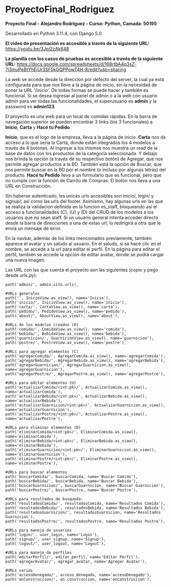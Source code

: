 # ProyectoFinal_Rodriguez

**Proyecto Final - Alejandro Rodriguez - Curso: Python, Camada: 50195**

Desarrollado en Python 3.11.4, con Django 5.0

**El video de presentación es accesible a través de la siguiente URL:** https://youtu.be/3JpI2zAk648

**La planilla con los casos de pruebas es accesible a través de la siguiente URL:** https://docs.google.com/spreadsheets/d/168rtbA4q3sZ-7i3muPeBtYhEjUr3SF5kGQPPowT4H-8/edit?usp=sharing
 
La web se accede desde la direccion por defecto del server, la cual ya está configurada para que nos lleve a la página de inicio, sin la necesidad de poner la URL '/inicio'. De todas formas se puede hacer y también es funcional. Si se desea ingresar al panel de admin o a la web con usuario admin para ver todas las funcionalidades, el superusuario es **admin** y la password es **admin123**.

El proyecto es una web para un local de comidas rápidas. En la barra de navegación superior se pueden encontrar 3 links (los 3 funcionales) a **Inicio**, **Carta** y **Hacé tu Pedido**.

**Inicio**, que es el logo de la empresa, lleva a la página de inicio.
**Carta** nos da acceso a lo que sería la Carta, donde están integrados los 4 modelos a través de 4 botones. Al ingresar a los mismos nos muestra un read de la base de datos con los productos de la categoría seleccionada. Y debajo nos brinda la opción (a través de su respectivo botón) de Agregar, que nos permite agregar productos a la BD. También está la opción de Buscar, que nos permite buscar en la BD por el nombre (o incluso por algunas letras) del producto.
**Hacé tu Pedido** lleva a un formulario que es funcional, pero que no cumple con la función de Carrito de Compras. El botón nos lleva a una URL en Construcción.

Sin haberse autenticado, las unicas urls accesibles son inicio/, login/ y signup/, así como las urls del footer. Asimismo, hay algunas urls en las que se realiza la validacion definida en la funcion es_staff, bloqueando así el acceso a funcionalidades (C), (U) y (D) del CRUD de los modelos a los usuarios que no sean staff. Si un usuario general intenta acceder directo desde la barra de direcciones a una de estas url, lo redirigirá a otra que le envía un mensaje de error.

En la navbar, además de los links mencionados previamente, también aparece el avatar y un saludo al usuario. En el saludo, si se hace clic en el nombre, se accede a la url para editar el perfil. En la página para editar el perfil, también se accede la opción de editar avatar, donde se podrá cargar una nueva imagen.

Las URL con las que cuenta el proyecto son las siguientes (copio y pego desde urls.py):

    path('admin/', admin.site.urls),
    
    #URLs generales
    path('', InicioView.as_view(), name='Inicio'),
    path('inicio/', InicioView.as_view(), name='inicio'),
    path('carta/', CartaView.as_view(), name='carta'),
    path('pedido/', PedidoView.as_view(), name='pedido'),
    path('about/', AboutView.as_view(), name='about'),

    #URLs de los modelos creados (R)
    path('comida/', ComidaView.as_view(), name='comida'),
    path('bebida/', BebidaView.as_view(), name='bebida'),
    path('guarnicion/', GuarnicionView.as_view(), name='guarnicion'),
    path('postre/', PostreView.as_view(), name='postre'),

    #URLs para agregar elementos (C)
    path('agregarComida/', AgregarComida.as_view(), name='agregarComida'),
    path('agregarBebida/', AgregarBebida.as_view(), name='agregarBebida'),
    path('agregarGuarnicion/', AgregarGuarnicion.as_view(), name='agregarGuarnicion'),
    path('agregarPostre/', AgregarPostre.as_view(), name='agregarPostre'),

    #URLs para editar elementos (U)
    path('actualizarComida/<int:pk>/', ActualizarComida.as_view(), name='actualizarComida'),
    path('actualizarBebida/<int:pk>/', ActualizarBebida.as_view(), name='actualizarBebida'),
    path('actualizarGuarnicion/<int:pk>/', ActualizarGuarnicion.as_view(), name='actualizarGuarnicion'),
    path('actualizarPostre/<int:pk>/', ActualizarPostre.as_view(), name='actualizarPostre'),

    #URLs para eliminar elementos (D)
    path('eliminarComida/<int:pk>/', EliminarComida.as_view(), name='eliminarComida'),
    path('eliminarBebida/<int:pk>/', EliminarBebida.as_view(), name='eliminarBebida'),
    path('eliminarGuarnicion/<int:pk>/', EliminarGuarnicion.as_view(), name='eliminarGuarnicion'),
    path('eliminarPostre/<int:pk>/', EliminarPostre.as_view(), name='eliminarPostre'),

    #URLs para buscar elementos
    path('buscarComida/', buscarComida, name='Buscar Comida'), 
    path('buscarBebida/', buscarBebida, name='Buscar Bebida'),
    path('buscarGuarnicion/', buscarGuarnicion, name='Buscar Guarnicion'),
    path('buscarPostre/', buscarPostre, name='Buscar Postre'),

    #URLs para resultados de busqueda:
    path('resultadosComida/', resultadosComida, name='Resultados Comida'),
    path('resultadosBebida/', resultadosBebida, name='Resultados Bebida'),
    path('resultadosGuarnicion/', resultadosGuarnicion, name='Resultados Guarnicion'),
    path('resultadosPostre/', resultadosPostre, name='Resultados Postre'),

    #URLs para manejo de usuarios
    path('login/', user_login, name='Login'),
    path('signup/', user_signup, name='Signup'),
    path('logout/', user_logout, name='Logout'),

    #URLs para manejo de perfiles
    path('editarPerfil/', editar_perfil, name='Editar Perfil'),
    path('agregarAvatar/', agregar_avatar, name='Agregar Avatar'),

    #URLs varias
    path('accesoDenegado/', acceso_denegado, name='accesoDenegado'),
    path('enConstruccion/', en_construccion, name='enConstruccion'),
